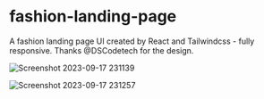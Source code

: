 # fashion-landing-page
A fashion landing page UI created by React and Tailwindcss - fully responsive. Thanks @DSCodetech for the design.


![Screenshot 2023-09-17 231139](https://github.com/RayanHdd/fashion-landing-page/assets/68460959/d50032de-3946-4ef3-a08d-af7178cbd499)


![Screenshot 2023-09-17 231257](https://github.com/RayanHdd/fashion-landing-page/assets/68460959/06fbbe81-d56a-4ac8-9f59-69ce752a5a4c)
